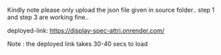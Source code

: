 Kindly note please only upload the json file given in source folder..
step 1 and step 3 are working fine..

deployed-link: https://display-spec-attri.onrender.com/

Note : the deployed link takes 30-40 secs to load

